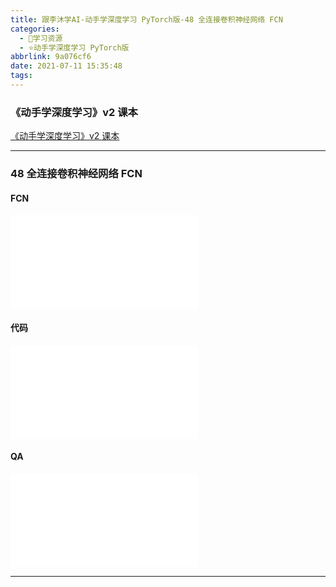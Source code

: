 ```yaml
---
title: 跟李沐学AI-动手学深度学习 PyTorch版-48 全连接卷积神经网络 FCN
categories:
  - 🌙学习资源
  - ⭐动手学深度学习 PyTorch版
abbrlink: 9a076cf6
date: 2021-07-11 15:35:48
tags:
---
```


### 《动手学深度学习》v2 课本

[《动手学深度学习》v2 课本](http://zh.d2l.ai/)

***

### 48 全连接卷积神经网络 FCN

#### FCN

<iframe src="//player.bilibili.com/player.html?aid=291566726&bvid=BV1af4y1L7Zu&cid=367982799&page=1" scrolling="no" border="0" frameborder="no" framespacing="0" allowfullscreen="true"> </iframe>

<!--more-->

#### 代码

<iframe src="//player.bilibili.com/player.html?aid=291566726&bvid=BV1af4y1L7Zu&cid=367985837&page=2" scrolling="no" border="0" frameborder="no" framespacing="0" allowfullscreen="true"> </iframe>

#### QA

<iframe src="//player.bilibili.com/player.html?aid=291566726&bvid=BV1af4y1L7Zu&cid=367989549&page=3" scrolling="no" border="0" frameborder="no" framespacing="0" allowfullscreen="true"> </iframe>

***
